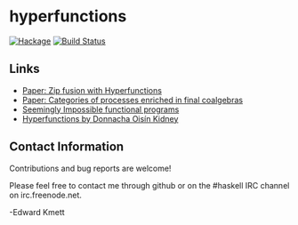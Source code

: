 hyperfunctions
==============

[![Hackage](https://img.shields.io/hackage/v/hyperfunctions.svg)](https://hackage.haskell.org/package/hyperfunctions) [![Build Status](https://secure.travis-ci.org/ekmett/hyperfunctions.svg?branch=master)](http://travis-ci.org/ekmett/hyperfunctions)

Links
------

- [Paper: Zip fusion with Hyperfunctions](http://citeseerx.ist.psu.edu/viewdoc/download?doi=10.1.1.36.4961&rep=rep1&type=pdf)
- [Paper: Categories of processes enriched in final coalgebras](https://link.springer.com/chapter/10.1007/3-540-45315-6_20)
- [Seemingly Impossible functional programs](http://math.andrej.com/2007/09/28/seemingly-impossible-functional-programs/)
- [Hyperfunctions by Donnacha Oisín Kidney](https://doisinkidney.com/posts/2021-03-14-hyperfunctions.html)

Contact Information
-------------------

Contributions and bug reports are welcome!

Please feel free to contact me through github or on the #haskell IRC channel on irc.freenode.net.

-Edward Kmett

